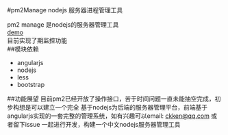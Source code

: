 #pm2Manage nodejs 服务器进程管理工具

pm2 manage  是nodejs的服务器管理工具  
[demo](http://watch.wvovo.com/ "")  
目前实现了期监控功能  
##模块依赖
+ angularjs  
+ nodejs
+ less
+ bootstrap

##功能展望
目前pm2已经开放了操作接口，苦于时间问题一直未能抽空完成，初步构想是可以建立一个完全 基于nodejs为后端的服务器管理平台，前端基于angularjs实现的一套完整的管理系统，如有兴趣可以email: ckken@qq.com  或者留下issue 一起进行开发，构建一个中文nodejs服务器管理工具